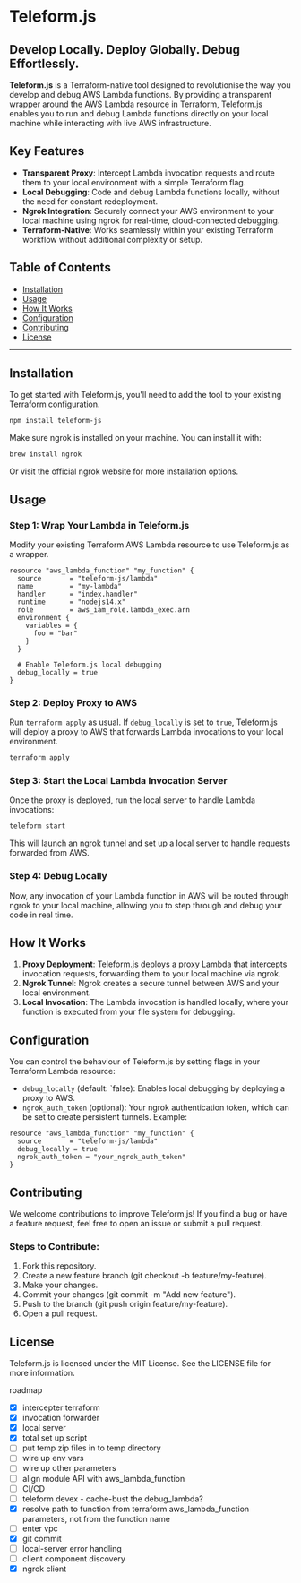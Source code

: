 # Teleform.js

## Develop Locally. Deploy Globally. Debug Effortlessly.

**Teleform.js** is a Terraform-native tool designed to revolutionise the way you develop and debug AWS Lambda functions. By providing a transparent wrapper around the AWS Lambda resource in Terraform, Teleform.js enables you to run and debug Lambda functions directly on your local machine while interacting with live AWS infrastructure.

## Key Features

- **Transparent Proxy**: Intercept Lambda invocation requests and route them to your local environment with a simple Terraform flag.
- **Local Debugging**: Code and debug Lambda functions locally, without the need for constant redeployment.
- **Ngrok Integration**: Securely connect your AWS environment to your local machine using ngrok for real-time, cloud-connected debugging.
- **Terraform-Native**: Works seamlessly within your existing Terraform workflow without additional complexity or setup.

## Table of Contents

- [Installation](#installation)
- [Usage](#usage)
- [How It Works](#how-it-works)
- [Configuration](#configuration)
- [Contributing](#contributing)
- [License](#license)

---

## Installation

To get started with Teleform.js, you'll need to add the tool to your existing Terraform configuration.

```bash
npm install teleform-js
```

Make sure ngrok is installed on your machine. You can install it with:

```sh
brew install ngrok
```

Or visit the official ngrok website for more installation options.

## Usage
### Step 1: Wrap Your Lambda in Teleform.js
Modify your existing Terraform AWS Lambda resource to use Teleform.js as a wrapper.

```hcl
resource "aws_lambda_function" "my_function" {
  source       = "teleform-js/lambda"
  name         = "my-lambda"
  handler      = "index.handler"
  runtime      = "nodejs14.x"
  role         = aws_iam_role.lambda_exec.arn
  environment {
    variables = {
      foo = "bar"
    }
  }

  # Enable Teleform.js local debugging
  debug_locally = true
}
```
### Step 2: Deploy Proxy to AWS
Run `terraform apply` as usual. If `debug_locally` is set to `true`, Teleform.js will deploy a proxy to AWS that forwards Lambda invocations to your local environment.

```sh
terraform apply
```
### Step 3: Start the Local Lambda Invocation Server
Once the proxy is deployed, run the local server to handle Lambda invocations:

```sh 
teleform start
```
This will launch an ngrok tunnel and set up a local server to handle requests forwarded from AWS.

### Step 4: Debug Locally
Now, any invocation of your Lambda function in AWS will be routed through ngrok to your local machine, allowing you to step through and debug your code in real time.

## How It Works
1. **Proxy Deployment**: Teleform.js deploys a proxy Lambda that intercepts invocation requests, forwarding them to your local machine via ngrok.
1. **Ngrok Tunnel**: Ngrok creates a secure tunnel between AWS and your local environment.
1. **Local Invocation**: The Lambda invocation is handled locally, where your function is executed from your file system for debugging.
## Configuration
You can control the behaviour of Teleform.js by setting flags in your Terraform Lambda resource:

- `debug_locally` (default: `false): Enables local debugging by deploying a proxy to AWS.
- `ngrok_auth_token` (optional): Your ngrok authentication token, which can be set to create persistent tunnels.
Example:

```hcl
resource "aws_lambda_function" "my_function" {
  source       = "teleform-js/lambda"
  debug_locally = true
  ngrok_auth_token = "your_ngrok_auth_token"
}
```
## Contributing
We welcome contributions to improve Teleform.js! If you find a bug or have a feature request, feel free to open an issue or submit a pull request.

### Steps to Contribute:
1. Fork this repository.
1. Create a new feature branch (git checkout -b feature/my-feature).
1. Make your changes.
1. Commit your changes (git commit -m "Add new feature").
1. Push to the branch (git push origin feature/my-feature).
1. Open a pull request.
## License
Teleform.js is licensed under the MIT License. See the LICENSE file for more information.


roadmap

- [x] intercepter terraform
- [x] invocation forwarder
- [x] local server
- [x] total set up script
- [ ] put temp zip files in to temp directory
- [ ] wire up env vars
- [ ] wire up other parameters
- [ ] align module API with aws_lambda_function
- [ ] CI/CD
- [ ] teleform devex - cache-bust the debug_lambda?
- [x] resolve path to function from terraform aws_lambda_function parameters, not from the function name
- [ ] enter vpc
- [x] git commit
- [ ] local-server error handling
- [ ] client component discovery
- [x] ngrok client
